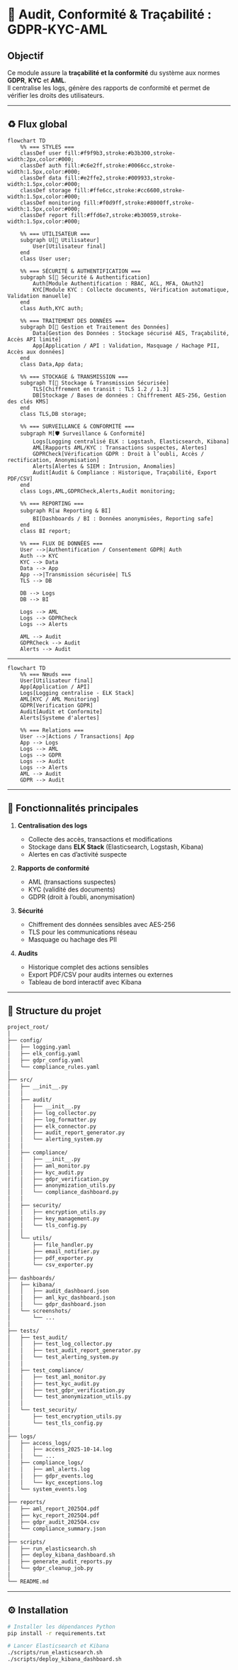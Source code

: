 # 🔐 Audit, Conformité & Traçabilité : GDPR-KYC-AML

## Objectif
Ce module assure la **traçabilité et la conformité** du système aux normes **GDPR**, **KYC** et **AML**.  
Il centralise les logs, génère des rapports de conformité et permet de vérifier les droits des utilisateurs.

---

## ♻️ Flux global

```mermaid
flowchart TD
    %% === STYLES ===
    classDef user fill:#f9f9b3,stroke:#b3b300,stroke-width:2px,color:#000;
    classDef auth fill:#c6e2ff,stroke:#0066cc,stroke-width:1.5px,color:#000;
    classDef data fill:#e2ffe2,stroke:#009933,stroke-width:1.5px,color:#000;
    classDef storage fill:#ffe6cc,stroke:#cc6600,stroke-width:1.5px,color:#000;
    classDef monitoring fill:#f0d9ff,stroke:#8000ff,stroke-width:1.5px,color:#000;
    classDef report fill:#ffd6e7,stroke:#b30059,stroke-width:1.5px,color:#000;

    %% === UTILISATEUR ===
    subgraph U[👤 Utilisateur]
        User[Utilisateur final]
    end
    class User user;

    %% === SÉCURITÉ & AUTHENTIFICATION ===
    subgraph S[🔐 Sécurité & Authentification]
        Auth[Module Authentification : RBAC, ACL, MFA, OAuth2]
        KYC[Module KYC : Collecte documents, Vérification automatique, Validation manuelle]
    end
    class Auth,KYC auth;

    %% === TRAITEMENT DES DONNÉES ===
    subgraph D[🧩 Gestion et Traitement des Données]
        Data[Gestion des Données : Stockage sécurisé AES, Traçabilité, Accès API limité]
        App[Application / API : Validation, Masquage / Hachage PII, Accès aux données]
    end
    class Data,App data;

    %% === STOCKAGE & TRANSMISSION ===
    subgraph T[💾 Stockage & Transmission Sécurisée]
        TLS[Chiffrement en transit : TLS 1.2 / 1.3]
        DB[Stockage / Bases de données : Chiffrement AES-256, Gestion des clés KMS]
    end
    class TLS,DB storage;

    %% === SURVEILLANCE & CONFORMITÉ ===
    subgraph M[🛡️ Surveillance & Conformité]
        Logs[Logging centralisé ELK : Logstash, Elasticsearch, Kibana]
        AML[Rapports AML/KYC : Transactions suspectes, Alertes]
        GDPRCheck[Vérification GDPR : Droit à l’oubli, Accès / rectification, Anonymisation]
        Alerts[Alertes & SIEM : Intrusion, Anomalies]
        Audit[Audit & Compliance : Historique, Traçabilité, Export PDF/CSV]
    end
    class Logs,AML,GDPRCheck,Alerts,Audit monitoring;

    %% === REPORTING ===
    subgraph R[📊 Reporting & BI]
        BI[Dashboards / BI : Données anonymisées, Reporting safe]
    end
    class BI report;

    %% === FLUX DE DONNÉES ===
    User -->|Authentification / Consentement GDPR| Auth
    Auth --> KYC
    KYC --> Data
    Data --> App
    App -->|Transmission sécurisée| TLS
    TLS --> DB

    DB --> Logs
    DB --> BI

    Logs --> AML
    Logs --> GDPRCheck
    Logs --> Alerts

    AML --> Audit
    GDPRCheck --> Audit
    Alerts --> Audit
```
---

```mermaid
flowchart TD
    %% === Nœuds ===
    User[Utilisateur final]
    App[Application / API]
    Logs[Logging centralise - ELK Stack]
    AML[KYC / AML Monitoring]
    GDPR[Verification GDPR]
    Audit[Audit et Conformite]
    Alerts[Systeme d'alertes]

    %% === Relations ===
    User -->|Actions / Transactions| App
    App --> Logs
    Logs --> AML
    Logs --> GDPR
    Logs --> Audit
    Logs --> Alerts
    AML --> Audit
    GDPR --> Audit
```
---

## 🧩 Fonctionnalités principales

1. **Centralisation des logs**
   - Collecte des accès, transactions et modifications
   - Stockage dans **ELK Stack** (Elasticsearch, Logstash, Kibana)
   - Alertes en cas d’activité suspecte

2. **Rapports de conformité**
   - AML (transactions suspectes)
   - KYC (validité des documents)
   - GDPR (droit à l’oubli, anonymisation)

3. **Sécurité**
   - Chiffrement des données sensibles avec AES-256
   - TLS pour les communications réseau
   - Masquage ou hachage des PII

4. **Audits**
   - Historique complet des actions sensibles
   - Export PDF/CSV pour audits internes ou externes
   - Tableau de bord interactif avec Kibana

---
## 📂 Structure du projet
```bash
project_root/
│
├── config/
│   ├── logging.yaml
│   ├── elk_config.yaml
│   ├── gdpr_config.yaml
│   └── compliance_rules.yaml
│
├── src/
│   ├── __init__.py
│   │
│   ├── audit/
│   │   ├── __init__.py
│   │   ├── log_collector.py
│   │   ├── log_formatter.py
│   │   ├── elk_connector.py
│   │   ├── audit_report_generator.py
│   │   └── alerting_system.py
│   │
│   ├── compliance/
│   │   ├── __init__.py
│   │   ├── aml_monitor.py
│   │   ├── kyc_audit.py
│   │   ├── gdpr_verification.py
│   │   ├── anonymization_utils.py
│   │   └── compliance_dashboard.py
│   │
│   ├── security/
│   │   ├── encryption_utils.py
│   │   ├── key_management.py
│   │   └── tls_config.py
│   │
│   └── utils/
│       ├── file_handler.py
│       ├── email_notifier.py
│       ├── pdf_exporter.py
│       └── csv_exporter.py
│
├── dashboards/
│   ├── kibana/
│   │   ├── audit_dashboard.json
│   │   ├── aml_kyc_dashboard.json
│   │   └── gdpr_dashboard.json
│   └── screenshots/
│       └── ...
│
├── tests/
│   ├── test_audit/
│   │   ├── test_log_collector.py
│   │   ├── test_audit_report_generator.py
│   │   └── test_alerting_system.py
│   │
│   ├── test_compliance/
│   │   ├── test_aml_monitor.py
│   │   ├── test_kyc_audit.py
│   │   ├── test_gdpr_verification.py
│   │   └── test_anonymization_utils.py
│   │
│   └── test_security/
│       ├── test_encryption_utils.py
│       └── test_tls_config.py
│
├── logs/
│   ├── access_logs/
│   │   ├── access_2025-10-14.log
│   │   └── ...
│   ├── compliance_logs/
│   │   ├── aml_alerts.log
│   │   ├── gdpr_events.log
│   │   └── kyc_exceptions.log
│   └── system_events.log
│
├── reports/
│   ├── aml_report_2025Q4.pdf
│   ├── kyc_report_2025Q4.pdf
│   ├── gdpr_audit_2025Q4.csv
│   └── compliance_summary.json
│
├── scripts/
│   ├── run_elasticsearch.sh
│   ├── deploy_kibana_dashboard.sh
│   ├── generate_audit_reports.py
│   └── gdpr_cleanup_job.py
│
└── README.md
```

---

## ⚙️ Installation

```bash
# Installer les dépendances Python
pip install -r requirements.txt

# Lancer Elasticsearch et Kibana
./scripts/run_elasticsearch.sh
./scripts/deploy_kibana_dashboard.sh
```
